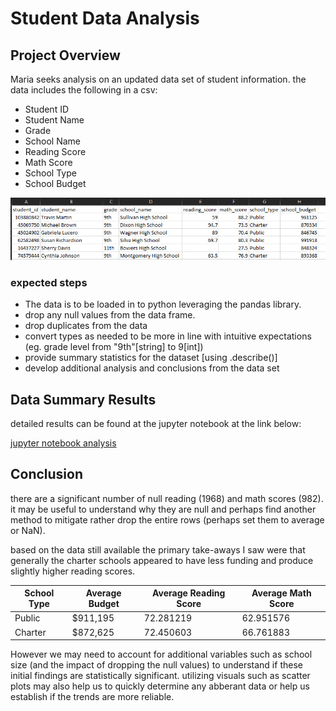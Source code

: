 # Student Data Analysis

## Project Overview
Maria seeks analysis on an updated data set of student information. the data includes the following in a csv:
- Student ID
- Student Name
- Grade
- School Name
- Reading Score
- Math Score
- School Type
- School Budget

![Raw_Data_Screenshot](Resources/Raw_Data_Screen_Shot.png)

### expected steps
- The data is to be loaded in to python leveraging the pandas library. 
- drop any null values from the data frame. 
- drop duplicates from the data
- convert types as needed to be more in line with intuitive expectations (eg. grade level from "9th"[string] to 9[int])
- provide summary statistics for the dataset [using .describe()]
- develop additional analysis and conclusions from the data set

## Data Summary Results
detailed results can be found at the jupyter notebook at the link below:

[jupyter notebook analysis](Modified.ipynb)


## Conclusion

there are a significant number of null reading (1968) and math scores (982). it may be useful to understand why they are null and perhaps find another method to mitigate rather drop the entire rows (perhaps set them to average or NaN). 
 
based on the data still available the primary take-aways I saw were that generally the charter schools appeared to have less funding and produce slightly higher reading scores. 


|School Type  | Average Budget    | Average Reading Score | Average Math Score  |
|-------------|-------------------|-----------------------|---------------------|
|Public       |   $911,195        |72.281219              |   62.951576         |
|Charter      |   $872,625        |72.450603              |   66.761883         |


However we may need to account for additional variables such as school size (and the impact of dropping the null values) to understand if these initial findings are statistically significant. utilizing visuals such as scatter plots may also help us to quickly determine any abberant data or help us establish if the trends are more reliable. 